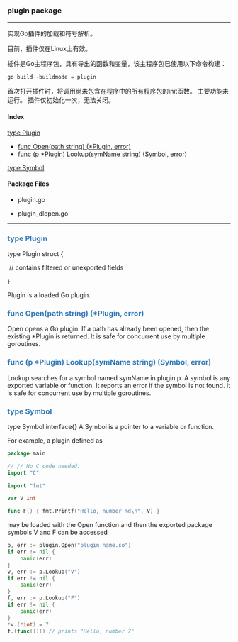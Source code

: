 ### plugin package

------

实现Go插件的加载和符号解析。

目前，插件仅在Linux上有效。 

插件是Go主程序包，具有导出的函数和变量，该主程序包已使用以下命令构建：

```shell
go build -buildmode = plugin
```

首次打开插件时，将调用尚未包含在程序中的所有程序包的init函数。 主要功能未运行。 插件仅初始化一次，无法关闭。



#### Index

<a href = "#typeplugin">type Plugin</a>

- <a href ="#1">func Open(path string) (*Plugin, error)</a>
- <a href ="#2">func (p *Plugin) Lookup(symName string) (Symbol, error)</a>

<a href="#3">type Symbol</a>

#### Package Files

- plugin.go 

- plugin_dlopen.go

------

<h3  id="typeplugin" style="color:#337ab7" >type Plugin</h3>

type Plugin struct {<br/>

​	// contains filtered or unexported fields

}<br>

Plugin is a loaded Go plugin.

<h3 id = "1" style="color:#337ab7">func Open(path string) (*Plugin, error)</h3>

Open opens a Go plugin. If a path has already been opened, then the existing *Plugin is returned. It is safe for concurrent use by multiple goroutines.

<h3 id = "1" style="color:#337ab7">func (p *Plugin) Lookup(symName string) (Symbol, error)</h3>

Lookup searches for a symbol named symName in plugin p. A symbol is any exported variable or function. It reports an error if the symbol is not found. It is safe for concurrent use by multiple goroutines.

<h3 id= "3" style="color:#337ab7">type Symbol</h3>

type Symbol interface{}
A Symbol is a pointer to a variable or function.

For example, a plugin defined as

```go
package main

// // No C code needed.
import "C"

import "fmt"

var V int

func F() { fmt.Printf("Hello, number %d\n", V) }

```

may be loaded with the Open function and then the exported package symbols V and F can be accessed

```go
p, err := plugin.Open("plugin_name.so")
if err != nil {
	panic(err)
}
v, err := p.Lookup("V")
if err != nil {
	panic(err)
}
f, err := p.Lookup("F")
if err != nil {
	panic(err)
}
*v.(*int) = 7
f.(func())() // prints "Hello, number 7"
```



